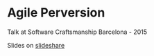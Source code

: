 # Agile Perversion

Talk at Software Craftsmanship Barcelona - 2015

Slides on [slideshare](http://www.slideshare.net/JavierSalinasPolo/agile-perversion-barcelona-software-craftsmanship-2015-53540759)
